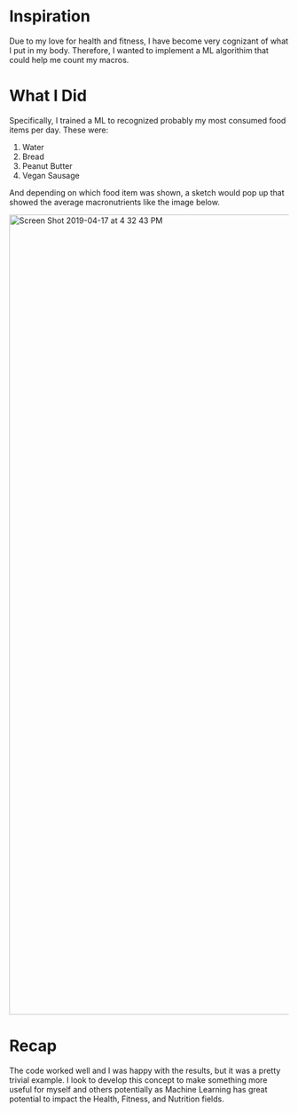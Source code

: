 
# Inspiration
Due to my love for health and fitness, I have become very cognizant of what I put in my body. Therefore, I wanted to implement a ML algorithim that could help me count my macros.

# What I Did
Specifically, I trained a ML to recognized probably my most consumed food items per day. These were:

1. Water
2. Bread
3. Peanut Butter 
4. Vegan Sausage

And depending on which food item was shown, a sketch would pop up that showed the average macronutrients like the image below.


<img width="1440" alt="Screen Shot 2019-04-17 at 4 32 43 PM" src="https://user-images.githubusercontent.com/43118650/56625826-079f5000-660d-11e9-8d4e-341234d92299.png">


# Recap
The code worked well and I was happy with the results, but it was a pretty trivial example. I look to develop this concept to make something more useful for myself and others potentially as Machine Learning has great potential to impact the Health, Fitness, and Nutrition fields.






